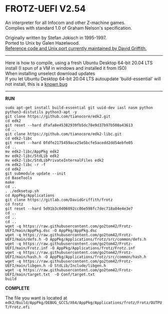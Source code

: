 # FROTZ-UEFI V2.54
An interpreter for all Infocom and other Z-machine games.  
Complies with standard 1.0 of Graham Nelson's specification.  

Originally written by Stefan Jokisch in 1995-1997.  
Ported to Unix by Galen Hazelwood.  
[Reference code and Unix port currently maintained by David Griffith.](https://gitlab.com/DavidGriffith/frotz)   

------

Here is how to compile, using a fresh Ubuntu Desktop 64-bit 20.04 LTS install (I spun of a VM in windows and installed it from ISO)  
When installing unselect download updates  
If you let Ubuntu Desktop 64-bit 20.04 LTS autoupdate 'build-essential' will not install, this is a [known bug](https://bugs.launchpad.net/ubuntu/+source/build-essential/+bug/1920753)



------  

**RUN**


`sudo apt-get install build-essential git uuid-dev iasl nasm python python3-distutils python3-apt -y`  
`git clone https://github.com/tianocore/edk2.git`  
`cd edk2`  
`git reset --hard dfafa8e45382939fb5dc78e9d37b97b500a43613`  
`cd ..`  
`git clone https://github.com/tianocore/edk2-libc.git`  
`cd edk2-libc`  
`git reset --hard 0fdfe2175459ace25e5bcfe5acedd2dd54ebfe05`  
`cd ..`  
`mv edk2-libc/AppPkg edk2`  
`mv edk2-libc/StdLib edk2`  
`mv edk2-libc/StdLibPrivateInternalFiles edk2`  
`rm edk2-libc -r -f`  
`cd edk2`  
`git submodule update --init`  
`cd BaseTools`  
`make`  
`cd ..`  
`. ./edksetup.sh`  
`cd AppPkg/Applications`  
`git clone https://gitlab.com/DavidGriffith/frotz`  
`cd frotz`  
`git reset --hard 5d91b3c0d06092cc86e598fc7dec718a84e4e3e7`  
`cd ..`  
`cd ..`  
`cd ..`  
`wget -q https://raw.githubusercontent.com/go2tom42/Frotz-UEFI/main/AppPkg.dsc -O AppPkg/AppPkg.dsc`  
`wget -q https://raw.githubusercontent.com/go2tom42/Frotz-UEFI/main/defs.h -O AppPkg/Applications/frotz/src/common/defs.h`  
`wget -q https://raw.githubusercontent.com/go2tom42/Frotz-UEFI/main/Frotz.inf -O AppPkg/Applications/frotz/Frotz.inf`  
`wget -q https://raw.githubusercontent.com/go2tom42/Frotz-UEFI/main/hash.h -O AppPkg/Applications/frotz/src/common/hash.h`  
`wget -q https://raw.githubusercontent.com/go2tom42/Frotz-UEFI/main/libgen.h -O StdLib/Include/libgen.h`  
`wget -q https://raw.githubusercontent.com/go2tom42/Frotz-UEFI/main/target.txt  -O Conf/target.txt`  
`build`  

**COMPLETE**

The file you want is located at `edk2/Build/AppPkg/DEBUG_GCC5/X64/AppPkg/Applications/frotz/Frotz/OUTPUT/Frotz.efi`
